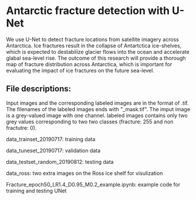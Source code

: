 # Antarctic fracture detection with U-Net

We use U-Net to detect fracture locations from satellite imagery across Antarctica. Ice fractures result in the collapse of Antartctica ice-shelves, which is expected to destabilize glacier flows into the ocean and accelerate glabal sea-level rise. The outcome of this research will provide a thorough map of fracture distribution across Antarctica, which is important for evaluating the impact of ice fractures on the future sea-level.

## File descriptions:
Input images and the corresponding labeled images are in the format of .tif. The filenames of the labeled images ends with "_mask.tif". The imput image is a grey-valued image with one channel. labeled images contains only two grey values corresponding to two two classes (fracture: 255 and non fractutre: 0).

data_trainset_20190717: training data

data_tuneset_20190717: validation data

data_testset_random_20190812: testing data

data_ross: two extra images on the Ross ice shelf for visulization 

Fracture_epoch50_LR1.4_D0.95_M0.2_example.ipynb: example code for training and testing UNet
